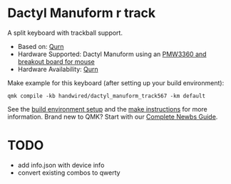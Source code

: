 # Dactyl Manuform r track

A split keyboard with trackball support.

* Based on: [Qurn](https://gitlab.com/qurn)
* Hardware Supported: Dactyl Manuform using an [PMW3360 and breakout board for mouse](https://www.tindie.com/products/jkicklighter/pmw3360-motion-sensor/)
* Hardware Availability: [Qurn](https://gitlab.com/qurn)

Make example for this keyboard (after setting up your build environment):

    qmk compile -kb handwired/dactyl_manuform_track567 -km default

See the [build environment setup](https://docs.qmk.fm/#/getting_started_build_tools) and the [make instructions](https://docs.qmk.fm/#/getting_started_make_guide) for more information. Brand new to QMK? Start with our [Complete Newbs Guide](https://docs.qmk.fm/#/newbs).

# TODO
- add info.json with device info
- convert existing combos to qwerty
